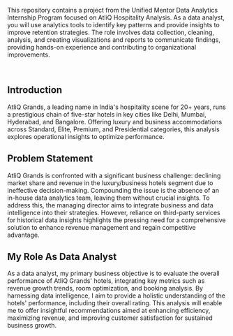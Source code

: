 This repository contains a project from the Unified Mentor Data Analytics Internship Program focused on AtliQ Hospitality Analysis. As a data analyst, you will use analytics tools to identify key patterns and provide insights to improve retention strategies. The role involves data collection, cleaning, analysis, and creating visualizations and reports to communicate findings, providing hands-on experience and contributing to organizational improvements.

<br>
<h2>Introduction</h2>
AtliQ Grands, a leading name in India's hospitality scene for 20+ years, runs a prestigious chain of five-star hotels in key cities like Delhi, Mumbai, Hyderabad, and Bangalore. Offering luxury and business accommodations across Standard, Elite, Premium, and Presidential categories, this analysis explores operational insights to optimize performance.
<br>
<h2>Problem Statement</h2>
AtliQ Grands is confronted with a significant business challenge: declining market share and revenue in the luxury/business hotels segment due to ineffective decision-making. Compounding the issue is the absence of an in-house data analytics team, leaving them without crucial insights. To address this, the managing director aims to integrate business and data intelligence into their strategies. However, reliance on third-party services for historical data insights highlights the pressing need for a comprehensive solution to enhance revenue management and regain competitive advantage.
<br>
<h2>My Role As Data Analyst</h2>
As a data analyst, my primary business objective is to evaluate the overall performance of AtliQ Grands' hotels, integrating key metrics such as revenue growth trends, room optimization, and booking analysis. By harnessing data intelligence, I aim to provide a holistic understanding of the hotels' performance, including their overall rating. This analysis will enable me to offer insightful recommendations aimed at enhancing efficiency, maximizing revenue, and improving customer satisfaction for sustained business growth.





